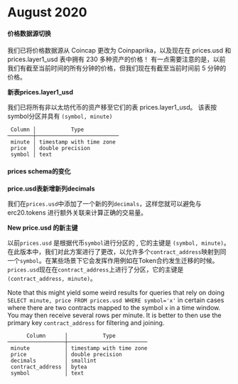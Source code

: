 # August 2020



#### 价格数据源切换 <a href="#price-provider-switch" id="price-provider-switch"></a>
我们已将价格数据源从 Coincap 更改为 Coinpaprika，以及现在在 prices.usd 和 prices.layer1_usd 表中拥有 230 多种资产的价格！ 有一点需要注意的是，以前我们有截至当前时间的所有分钟的价格，但我们现在有截至当前时间前 5 分钟的价格。

**新表prices.layer1_usd**

我们已将所有非以太坊代币的资产移至它们的表 prices.layer1_usd。 该表按symbol分区并具有 `(symbol, minute)`


```
 Column │           Type           
────────┼──────────────────────────
 minute │ timestamp with time zone 
 price  │ double precision         
 symbol │ text                     
```

#### prices schema的变化 <a href="#changes-to-prices-schema" id="changes-to-prices-schema"></a>

**price.usd表新增新列decimals**

我们在`prices.usd`中添加了一个新的列`decimals`，这样您就可以避免与 erc20.tokens 进行额外关联来计算正确的交易量。



**New price.usd 的新主键**

以前`prices.usd` 是根据代币`symbol`进行分区的 , 它的主键是 `(symbol, minute)`。在此版本中，我们对此方案进行了更改，以允许多个`contract_address`映射到同一个`symbol`。在某些场景下它会发挥作用例如在Token合约发生迁移的时候。`prices.usd`现在在`contract_address`上进行了分区，它的主键是`(contract_address, minute)`。

Note that this might yield some weird results for queries that rely on doing `SELECT minute, price FROM prices.usd WHERE symbol='x'` in certain cases where there are two contracts mapped to the symbol `x` in a time window. You may then receive several rows per minute. It is better to then use the primary key `contract_address` for filtering and joining.

```
      Column      │           Type          
──────────────────┼─────────────────────────
 minute           │ timestamp with time zone
 price            │ double precision        
 decimals         │ smallint                
 contract_address │ bytea                   
 symbol           │ text                    
```
